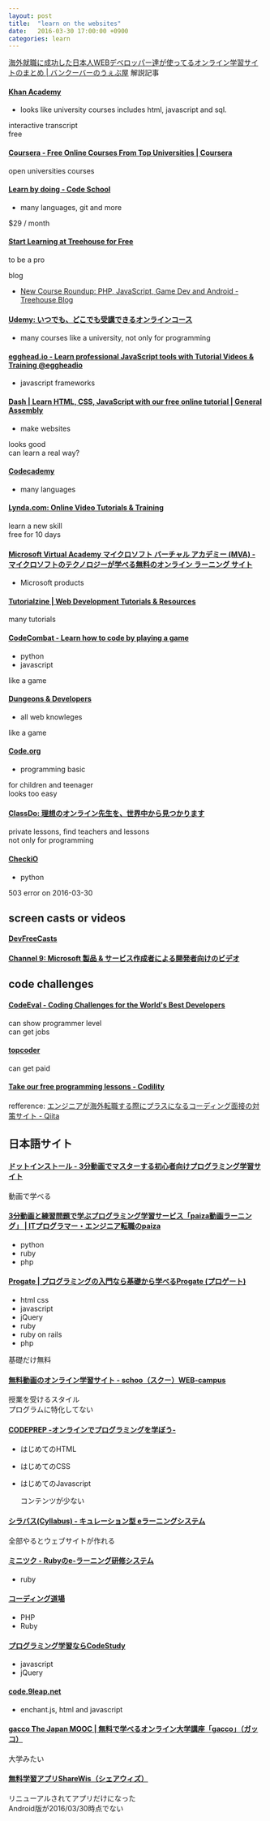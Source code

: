 ```yaml
---
layout: post
title:  "learn on the websites"
date:   2016-03-30 17:00:00 +0900
categories: learn
---
```


[海外就職に成功した日本人WEBデベロッパー達が使ってるオンライン学習サイトのまとめ | バンクーバーのうぇぶ屋](http://webya.opdsgn.com/introduceweb/tutorial-website-for-japanese-web-developers/)
解説記事  

#### [Khan Academy](https://www.khanacademy.org/)
- looks like university courses includes html, javascript and sql.

interactive transcript  
free  

#### [Coursera - Free Online Courses From Top Universities | Coursera](https://www.coursera.org/)

open universities courses  

#### [Learn by doing - Code School](https://www.codeschool.com/)
- many languages, git and more

$29 / month

#### [Start Learning at Treehouse for Free](https://teamtreehouse.com/)
to be a pro

blog  
- [New Course Roundup: PHP, JavaScript, Game Dev and Android - Treehouse Blog](http://blog.teamtreehouse.com/new-course-roundup-php-javascript-game-dev-android)

#### [Udemy: いつでも、どこでも受講できるオンラインコース](https://www.udemy.com/jp/)
- many courses like a university, not only for programming

#### [egghead.io - Learn professional JavaScript tools with Tutorial Videos & Training @eggheadio](https://egghead.io/)
- javascript frameworks

#### [Dash | Learn HTML, CSS, JavaScript with our free online tutorial | General Assembly](https://dash.generalassemb.ly/)
- make websites

looks good  
can learn a real way?

#### [Codecademy](https://www.codecademy.com/learn)
- many languages

#### [Lynda.com: Online Video Tutorials & Training](http://www.lynda.com/nmhpexp4)
learn a new skill  
free for 10 days  

#### [Microsoft Virtual Academy マイクロソフト バーチャル アカデミー (MVA) - マイクロソフトのテクノロジーが学べる無料のオンライン ラーニング サイト](https://mva.microsoft.com/)
- Microsoft products

#### [Tutorialzine | Web Development Tutorials & Resources](http://tutorialzine.com/)
many tutorials  

#### [CodeCombat - Learn how to code by playing a game](http://codecombat.com/)
- python
- javascript

like a game

#### [Dungeons & Developers](http://www.dungeonsanddevelopers.com/)
- all web knowleges

like a game  

#### [Code.org](https://studio.code.org/)
- programming basic

for children and teenager  
looks too easy

#### [ClassDo: 理想のオンライン先生を、世界中から見つかります](https://classdo.com/ja/student)
private lessons, find teachers and lessons  
not only for programming  

#### [CheckiO](https://checkio.org/)
- python

503 error on 2016-03-30  

## screen casts or videos

#### [DevFreeCasts](http://devfreecasts.org/)

#### [Channel 9: Microsoft 製品 & サービス作成者による開発者向けのビデオ](https://channel9.msdn.com/)

## code challenges

#### [CodeEval - Coding Challenges for the World's Best Developers](https://www.codeeval.com/)
can show programmer level  
can get jobs  

#### [topcoder](https://www.topcoder.com/)
can get paid  

#### [Take our free programming lessons - Codility](https://codility.com/programmers/lessons/)

refference: [エンジニアが海外転職する際にプラスになるコーディング面接の対策サイト - Qiita](http://qiita.com/jabba/items/ea58ce846b3f1a5b66bc)  

## 日本語サイト

#### [ドットインストール - 3分動画でマスターする初心者向けプログラミング学習サイト](http://dotinstall.com/)
動画で学べる  

#### [3分動画と練習問題で学ぶプログラミング学習サービス「paiza動画ラーニング」 | ITプログラマー・エンジニア転職のpaiza](https://paiza.jp/works)
- python
- ruby
- php

#### [Progate | プログラミングの入門なら基礎から学べるProgate (プロゲート)](https://prog-8.com/)
- html css
- javascript
- jQuery
- ruby
- ruby on rails
- php

基礎だけ無料  

#### [無料動画のオンライン学習サイト - schoo（スクー）WEB-campus](https://schoo.jp/)
授業を受けるスタイル  
プログラムに特化してない

#### [CODEPREP -オンラインでプログラミングを学ぼう-](http://codeprep.jp/)
- はじめてのHTML
- はじめてのCSS
- はじめてのJavascript

  コンテンツが少ない

#### [シラバス(Cyllabus) - キュレーション型 eラーニングシステム](https://cyllabus.jp/)
全部やるとウェブサイトが作れる  

#### [ミニツク - Rubyのe-ラーニング研修システム](http://www.minituku.net/)
- ruby

#### [コーディング道場](http://www.coding-doujo.jp/)
- PHP
- Ruby

#### [プログラミング学習ならCodeStudy](http://jeek.jp/study)
- javascript
- jQuery

#### [code.9leap.net](http://code.9leap.net/)
- enchant.js, html and javascript

#### [gacco The Japan MOOC | 無料で学べるオンライン大学講座「gacco」（ガッコ）](http://gacco.org/index.html)
大学みたい

#### [無料学習アプリShareWis（シェアウィズ）](https://share-wis.com/)
リニューアルされてアプリだけになった  
Android版が2016/03/30時点でない  
